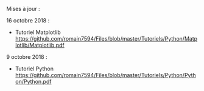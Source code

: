 Mises à jour :

16 octobre 2018 :
- Tutoriel Matplotlib
  https://github.com/romain7594/Files/blob/master/Tutoriels/Python/Matplotlib/Matplotlib.pdf
  
9 octobre 2018 :
- Tutoriel Python
  https://github.com/romain7594/Files/blob/master/Tutoriels/Python/Python/Python.pdf
  

